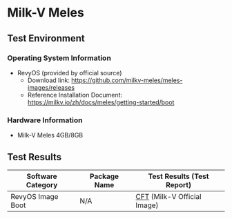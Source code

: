 # Milk-V Meles

## Test Environment

### Operating System Information

- RevyOS (provided by official source)
    - Download link: https://github.com/milkv-meles/meles-images/releases
    - Reference Installation Document: https://milkv.io/zh/docs/meles/getting-started/boot

### Hardware Information

- Milk-V Meles 4GB/8GB

## Test Results

| Software Category | Package Name | Test Results (Test Report)            |
|-------------------|--------------|---------------------------------------|
| RevyOS Image Boot | N/A          | [CFT][RevyOS] (Milk-V Official Image) |

[RevyOS]: ./RevyOS/README.md
